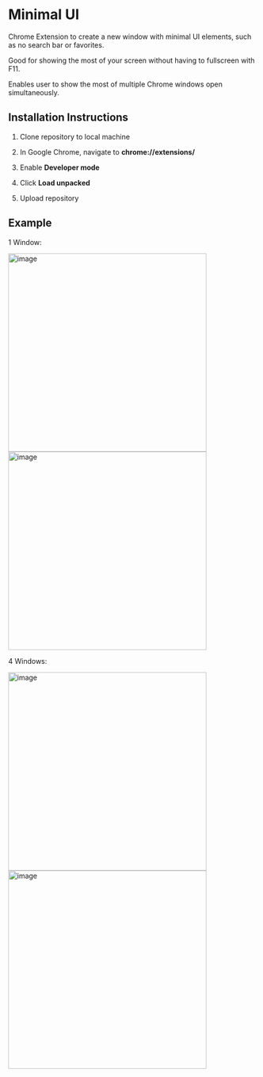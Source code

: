# Minimal UI

Chrome Extension to create a new window with minimal UI elements, such as no search bar or favorites.

Good for showing the most of your screen without having to fullscreen with F11.

Enables user to show the most of multiple Chrome windows open simultaneously. 

## Installation Instructions

1. Clone repository to local machine

2. In Google Chrome, navigate to **chrome://extensions/**

3. Enable **Developer mode**

4. Click **Load unpacked**

5. Upload repository

## Example

1 Window:

<img width="400" alt="image" src="https://github.com/mcnvr/minimal-ui/assets/120989499/559879b2-0c91-4c69-afec-6f3048f6d932">

<img width="400" alt="image" src="https://github.com/mcnvr/minimal-ui/assets/120989499/4bda720b-ba08-4f60-90c6-40d36c6889e2">

4 Windows:

<img width="400" alt="image" src="https://github.com/mcnvr/minimal-ui/assets/120989499/d617890b-d78e-4872-9e60-eb02fe9dfebd">

<img width="400" alt="image" src="https://github.com/mcnvr/minimal-ui/assets/120989499/4f322dad-4099-4081-83e0-e375f95292b7">

